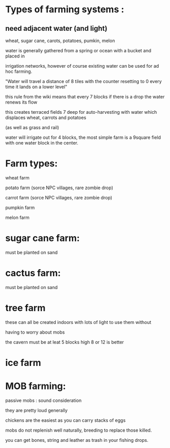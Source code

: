 Types of farming systems :
====================================================


need adjacent water (and light)
---------------------------------

wheat, sugar cane, carots, potatoes, pumkin, melon

water is generally gathered from a spring or ocean with a bucket and placed in

irrigation networks, however of course existing water can be used for ad hoc farming.

"Water will travel a distance of 8 tiles with the counter resetting to 0 every time it lands on a lower level"

this rule from the wiki means that every 7 blocks if there is a drop the water renews its flow

this creates terraced fields 7 deep for auto-harvesting with water which displaces wheat, carrots and potatoes

(as well as grass and rail)

water will irrigate out for 4 blocks, the most simple farm is a 9square field with one water block in the center.

Farm types:
===========

wheat farm

potato farm (sorce NPC villages, rare zombie drop)

carrot farm (sorce NPC villages, rare zombie drop)

pumpkin farm

melon farm

sugar cane farm:
=================

must be planted on sand

cactus farm:
=============

must be planted on sand

tree farm
=========

these can all be created indoors with lots of light to use them without

having to worry about mobs

the cavern must be at leat 5 blocks high 8 or 12 is better

ice farm
========




MOB farming:
============

passive mobs : sound consideration

they are pretty loud generally

chickens are the easiest as you can carry stacks of eggs

mobs do not replenish well naturally, breeding to replace those killed.

you can get bones, string and leather as trash in your fishing drops.
